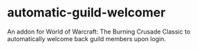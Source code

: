 # automatic-guild-welcomer
An addon for World of Warcraft: The Burning Crusade Classic to automatically welcome back guild members upon login.
